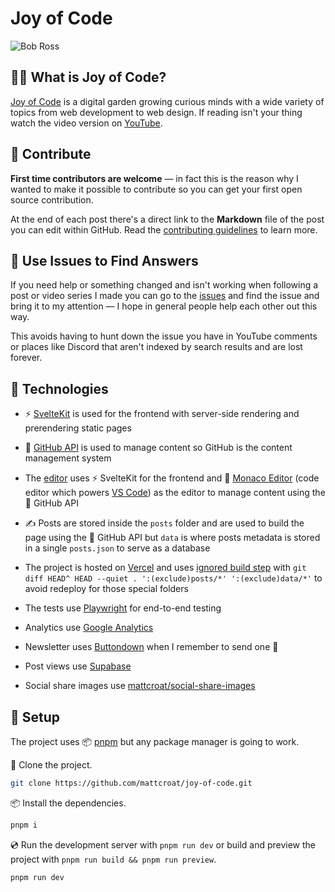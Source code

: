 # Joy of Code

![Bob Ross](https://i.giphy.com/media/d31vTpVi1LAcDvdm/giphy.gif)

## 🧑‍🎨 What is Joy of Code?

[Joy of Code](https://joyofcode.xyz/) is a digital garden growing curious minds with a wide variety of topics from web development to web design. If reading isn't your thing watch the video version on [YouTube](https://www.youtube.com/c/JoyofCodeDev).

## 🤗 Contribute

**First time contributors are welcome** — in fact this is the reason why I wanted to make it possible to contribute so you can get your first open source contribution.

At the end of each post there's a direct link to the **Markdown** file of the post you can edit within GitHub. Read the [contributing guidelines](CONTRIBUTING.md) to learn more.

## 🙏 Use Issues to Find Answers

If you need help or something changed and isn't working when following a post or video series I made you can go to the [issues](https://github.com/mattcroat/redesign/issues) and find the issue and bring it to my attention — I hope in general people help each other out this way.

This avoids having to hunt down the issue you have in YouTube comments or places like Discord that aren't indexed by search results and are lost forever.

## 🧭 Technologies

- ⚡️ [SvelteKit](https://kit.svelte.dev/) is used for the frontend with server-side rendering and prerendering static pages

- 🔌 [GitHub API](https://docs.github.com/en/rest) is used to manage content so GitHub is the content management system

- The [editor](https://github.com/mattcroat/editor) uses ⚡️ SvelteKit for the frontend and 📜 [Monaco Editor](https://github.com/microsoft/monaco-editor) (code editor which powers [VS Code](https://code.visualstudio.com/)) as the editor to manage content using the 🔌 GitHub API

- ✍️ Posts are stored inside the `posts` folder and are used to build the page using the 🔌 GitHub API but `data` is where posts metadata is stored in a single `posts.json` to serve as a database

- The project is hosted on [Vercel](https://vercel.com/) and uses [ignored build step](https://vercel.com/docs/concepts/projects/overview#ignored-build-step) with `git diff HEAD^ HEAD --quiet . ':(exclude)posts/*' ':(exclude)data/*'` to avoid redeploy for those special folders

- The tests use [Playwright](https://playwright.dev/) for end-to-end testing

- Analytics use [Google Analytics](https://analytics.google.com/)

- Newsletter uses [Buttondown](https://buttondown.email/) when I remember to send one 🤭

- Post views use [Supabase](https://supabase.com/)

- Social share images use [mattcroat/social-share-images](https://github.com/mattcroat/social-share-images)

## 📜 Setup

The project uses 📦️ [pnpm](https://pnpm.io/) but any package manager is going to work.

👬 Clone the project.

```sh
git clone https://github.com/mattcroat/joy-of-code.git
```

📦️ Install the dependencies.

```sh
pnpm i
```

💿️ Run the development server with `pnpm run dev` or build and preview the project with `pnpm run build && pnpm run preview`.

```sh
pnpm run dev
```
